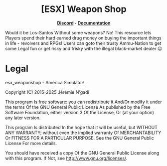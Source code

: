 <h1 align='center'>[ESX] Weapon Shop</a></h1><p align='center'><b><a href='https://discord.esx-framework.org/'>Discord</a> - <a href='https://documentation.esx-framework.org/legacy/installation'>Documentation</a></b></h5>

Would it be Los-Santos Without some weapons? No! This resource lets Players spend their hard earned drug money on buying the important things in life - revolvers and RPGs! Users can goto their trusty Ammu-Nation to get some Legal fun or get risky and frisky with the illegal black-market dealer 😉

# Legal

esx_weaponshop - America Simulator!

Copyright (C) 2015-2025 Jérémie N'gadi

This program Is free software: you can redistribute it And/Or modify it under the terms Of the GNU General Public License As published by the Free Software Foundation, either version 3 Of the License, Or (at your option) any later version.

This program Is distributed In the hope that it will be useful, but WITHOUT ANY WARRANTY; without even the implied warranty Of MERCHANTABILITY Or FITNESS FOR A PARTICULAR PURPOSE. See the GNU General Public License For more details.

You should have received a copy Of the GNU General Public License along with this program. If Not, see http://www.gnu.org/licenses/.
